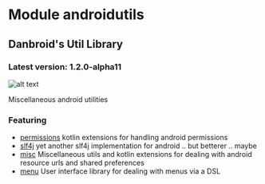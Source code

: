 # Module androidutils

## Danbroid's Util Library

### Latest version: 1.2.0-alpha11

![alt text](https://jitpack.io/v/danbrough/androidutils.svg "Version Logo")

Miscellaneous android utilities


### Featuring

* [permissions](./permissions)  kotlin extensions for handling android permissions
* [slf4j](./slf4j) yet another slf4j implementation for android .. but betterer .. maybe
* [misc](./misc) Miscellaneous utils and kotlin extensions for dealing with android resource urls and shared preferences
* [menu](./menu) User interface library for dealing with menus via a DSL




